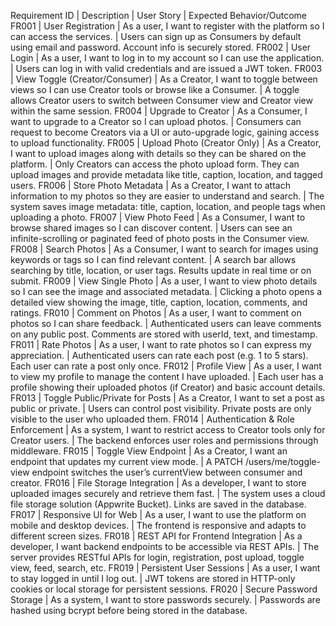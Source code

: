 Requirement ID | Description | User Story | Expected Behavior/Outcome
FR001 | User Registration | As a user, I want to register with the platform so I can access the services. | Users can sign up as Consumers by default using email and password. Account info is securely stored.
FR002 | User Login | As a user, I want to log in to my account so I can use the application. | Users can log in with valid credentials and are issued a JWT token.
FR003 | View Toggle (Creator/Consumer) | As a Creator, I want to toggle between views so I can use Creator tools or browse like a Consumer. | A toggle allows Creator users to switch between Consumer view and Creator view within the same session.
FR004 | Upgrade to Creator | As a Consumer, I want to upgrade to a Creator so I can upload photos. | Consumers can request to become Creators via a UI or auto-upgrade logic, gaining access to upload functionality.
FR005 | Upload Photo (Creator Only) | As a Creator, I want to upload images along with details so they can be shared on the platform. | Only Creators can access the photo upload form. They can upload images and provide metadata like title, caption, location, and tagged users.
FR006 | Store Photo Metadata | As a Creator, I want to attach information to my photos so they are easier to understand and search. | The system saves image metadata: title, caption, location, and people tags when uploading a photo.
FR007 | View Photo Feed | As a Consumer, I want to browse shared images so I can discover content. | Users can see an infinite-scrolling or paginated feed of photo posts in the Consumer view.
FR008 | Search Photos | As a Consumer, I want to search for images using keywords or tags so I can find relevant content. | A search bar allows searching by title, location, or user tags. Results update in real time or on submit.
FR009 | View Single Photo | As a user, I want to view photo details so I can see the image and associated metadata. | Clicking a photo opens a detailed view showing the image, title, caption, location, comments, and ratings.
FR010 | Comment on Photos | As a user, I want to comment on photos so I can share feedback. | Authenticated users can leave comments on any public post. Comments are stored with userId, text, and timestamp.
FR011 | Rate Photos | As a user, I want to rate photos so I can express my appreciation. | Authenticated users can rate each post (e.g. 1 to 5 stars). Each user can rate a post only once.
FR012 | Profile View | As a user, I want to view my profile to manage the content I have uploaded. | Each user has a profile showing their uploaded photos (if Creator) and basic account details.
FR013 | Toggle Public/Private for Posts | As a Creator, I want to set a post as public or private. | Users can control post visibility. Private posts are only visible to the user who uploaded them.
FR014 | Authentication & Role Enforcement | As a system, I want to restrict access to Creator tools only for Creator users. | The backend enforces user roles and permissions through middleware.
FR015 | Toggle View Endpoint | As a Creator, I want an endpoint that updates my current view mode. | A PATCH /users/me/toggle-view endpoint switches the user’s currentView between consumer and creator.
FR016 | File Storage Integration | As a developer, I want to store uploaded images securely and retrieve them fast. | The system uses a cloud file storage solution (Appwrite Bucket). Links are saved in the database.
FR017 | Responsive UI for Web | As a user, I want to use the platform on mobile and desktop devices. | The frontend is responsive and adapts to different screen sizes.
FR018 | REST API for Frontend Integration | As a developer, I want backend endpoints to be accessible via REST APIs. | The server provides RESTful APIs for login, registration, post upload, toggle view, feed, search, etc.
FR019 | Persistent User Sessions | As a user, I want to stay logged in until I log out. | JWT tokens are stored in HTTP-only cookies or local storage for persistent sessions.
FR020 | Secure Password Storage | As a system, I want to store passwords securely. | Passwords are hashed using bcrypt before being stored in the database.
